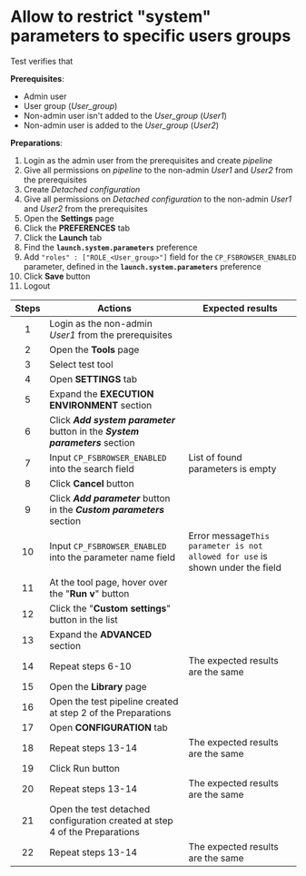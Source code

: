 #  Allow to restrict "system" parameters to specific users groups

Test verifies that

**Prerequisites**:
- Admin user
- User group (*User_group*)
- Non-admin user isn't added to the *User_group* (*User1*)
- Non-admin user is added to the *User_group* (*User2*)

**Preparations**:
1. Login as the admin user from the prerequisites and create *pipeline*
2. Give all permissions on *pipeline* to the non-admin *User1* and *User2* from the prerequisites
3. Create *Detached configuration*
4. Give all permissions on *Detached configuration* to the non-admin *User1* and *User2* from the prerequisites
5. Open the **Settings** page
6. Click the **PREFERENCES** tab 
7. Click the **Launch** tab
8. Find the **`launch.system.parameters`** preference
9. Add `"roles" : ["ROLE_<User_group>"]` field for the `CP_FSBROWSER_ENABLED` parameter, defined in the **`launch.system.parameters`** preference
10. Click **Save** button
11. Logout

| Steps | Actions | Expected results |
| :---: | --- | --- |
| 1 | Login as the non-admin *User1* from the prerequisites | |
| 2 | Open the **Tools** page | |
| 3 | Select test tool | |
| 4 | Open **SETTINGS** tab | |
| 5 | Expand the **EXECUTION ENVIRONMENT** section | |
| 6 | Click ***Add system parameter*** button in the ***System parameters*** section | |
| 7 | Input `CP_FSBROWSER_ENABLED` into the search field | List of found parameters is empty |
| 8 | Click **Cancel** button | |
| 9 | Click ***Add parameter*** button in the ***Custom parameters*** section | |
| 10 | Input `CP_FSBROWSER_ENABLED` into the parameter name field | Error message`This parameter is not allowed for use` is shown under the field |
| 11 | At the tool page, hover over the "**Run v**" button | | 
| 12 | Click the "**Custom settings**" button in the list | |
| 13 | Expand the **ADVANCED** section | |
| 14 | Repeat steps 6-10 | The expected results are the same |
| 15 | Open the **Library** page | |
| 16 | Open the test pipeline created at step 2 of the Preparations | |
| 17 | Open **CONFIGURATION** tab | |
| 18 | Repeat steps 13-14 | The expected results are the same |
| 19 | Click Run button | | 
| 20 | Repeat steps 13-14 | The expected results are the same |
| 21 | Open the test detached configuration created at step 4 of the Preparations | |
| 22 | Repeat steps 13-14 | The expected results are the same |
